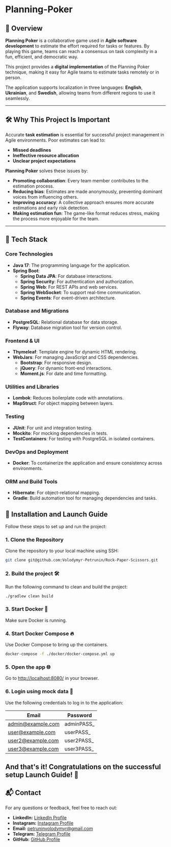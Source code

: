 # Planning-Poker

## 🎯 Overview

**Planning Poker** is a collaborative game used in **Agile software development** to estimate the effort required for tasks or features. By playing this game, teams can reach a consensus on task complexity in a fun, efficient, and democratic way.

This project provides a **digital implementation** of the Planning Poker technique,
making it easy for Agile teams to estimate tasks remotely or in person.

The application supports localization in three languages: **English**, **Ukrainian**, and **Swedish**,
allowing teams from different regions to use it seamlessly.

---

## 🛠️ Why This Project Is Important

Accurate **task estimation** is essential for successful project management in Agile environments. Poor estimates can lead to:

- **Missed deadlines**
- **Ineffective resource allocation**
- **Unclear project expectations**

**Planning Poker** solves these issues by:

- **Promoting collaboration**: Every team member contributes to the estimation process.
- **Reducing bias**: Estimates are made anonymously, preventing dominant voices from influencing others.
- **Improving accuracy**: A collective approach ensures more accurate estimations and early risk detection.
- **Making estimation fun**: The game-like format reduces stress, making the process more enjoyable for the team.

---

## 🧰 Tech Stack

### **Core Technologies**
- **Java 17**: The programming language for the application.
- **Spring Boot**:
    - **Spring Data JPA**: For database interactions.
    - **Spring Security**: For authentication and authorization.
    - **Spring Web**: For REST APIs and web services.
    - **Spring WebSocket**: To support real-time communication.
    - **Spring Events**: For event-driven architecture.

### **Database and Migrations**
- **PostgreSQL**: Relational database for data storage.
- **Flyway**: Database migration tool for version control.

### **Frontend & UI**
- **Thymeleaf**: Template engine for dynamic HTML rendering.
- **WebJars**: For managing JavaScript and CSS dependencies.
    - **Bootstrap**: For responsive design.
    - **jQuery**: For dynamic front-end interactions.
    - **Moment.js**: For date and time formatting.

### **Utilities and Libraries**
- **Lombok**: Reduces boilerplate code with annotations.
- **MapStruct**: For object mapping between layers.

### **Testing**
- **JUnit**: For unit and integration testing.
- **Mockito**: For mocking dependencies in tests.
- **TestContainers**: For testing with PostgreSQL in isolated containers.

### **DevOps and Deployment**
- **Docker**: To containerize the application and ensure consistency across environments.

### **ORM and Build Tools**
- **Hibernate**: For object-relational mapping.
- **Gradle**: Build automation tool for managing dependencies and tasks.



## 🚀 Installation and Launch Guide

Follow these steps to set up and run the project:

### 1. **Clone the Repository**
Clone the repository to your local machine using SSH:

```bash
git clone git@github.com:Volodymyr-Petrunin/Rock-Paper-Scissors.git
```

### 2. **Build the project** 🛠️  
   Run the following command to clean and build the project:  
   
```bash
./gradlew clean build
```

### 3. **Start Docker** 🐳  
   Make sure Docker is running.

### 4. **Start Docker Compose** 🔥  
   Use Docker Compose to bring up the containers.
    
```bash
docker-compose -f ./docker/docker-compose.yml up
```

### 5. **Open the app** 🌐  
   Go to [http://localhost:8080/](http://localhost:8080/) in your browser.

### 6. **Login using mock data** 🔑  
Use the following credentials to log in to the application:

| Email                   | Password   |
|-------------------------|------------|
| admin@example.com       | adminPASS_ |
| user@example.com        | userPASS_  |
| user2@example.com       | user2PASS_ |
| user3@example.com       | user3PASS_ |

## And that's it! Congratulations on the successful setup Launch Guide! 🎉


## 📬 Contact
For any questions or feedback, feel free to reach out:
- **LinkedIn:** [LinkedIn Profile](https://www.linkedin.com/in/volodymyr-petrunin/)
- **Instagram:** [Instagram Profile](https://www.instagram.com/vovapetrunin/)
- **Email:** petruninvolodymyr@gmail.com
- **Telegram:** [Telegram Profile](https://t.me/VolodymyrPetrunin)
- **GitHub:** [GitHub Profile](https://github.com/Volodymyr-Petrunin)
